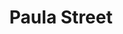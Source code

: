 ---
title: Paula Street
phone: (408) 287-7844
website: http://www.fpiliving.com/san-jose-folsom/paula-apts-multi-family-apartment-management/
management: FPI Management, Inc.
location: "San Jose"
tags: []
---